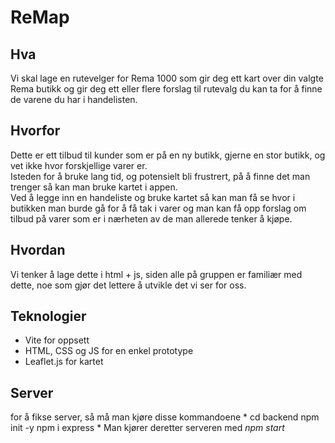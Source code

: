 # ReMap
## Hva
Vi skal lage en rutevelger for Rema 1000 som gir deg ett kart over din valgte Rema butikk og gir deg ett eller flere forslag til rutevalg du kan ta for å finne de varene du har i handelisten.

## Hvorfor
Dette er ett tilbud til kunder som er på en ny butikk, gjerne en stor butikk, og vet ikke hvor forskjellige varer er.  
Isteden for å bruke lang tid, og potensielt bli frustrert, på å finne det man trenger så kan man bruke kartet i appen.  
Ved å legge inn en handeliste og bruke kartet så kan man få se hvor i butikken man burde gå for å få tak i varer og man kan få opp forslag om tilbud på varer som er i nærheten av de man allerede tenker å kjøpe.  

## Hvordan
Vi tenker å lage dette i html + js, siden alle på gruppen er familiær med dette, noe som gjør det lettere å utvikle det vi ser for oss.  


## Teknologier
- Vite for oppsett
- HTML, CSS og JS for en enkel prototype
- Leaflet.js for kartet

## Server
for å fikse server, så må man kjøre disse kommandoene
*
cd backend
npm init -y
npm i express
*
Man kjører deretter serveren med
*npm start*
